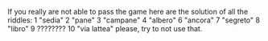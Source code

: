If you really are not able to pass the game here are the solution of all the riddles:
1 "sedia"
2 "pane"
3 "campane"
4 "albero"
6 "ancora"
7 "segreto"
8 "libro"
9 ????????
10 "via lattea"
please, try to not use that.
